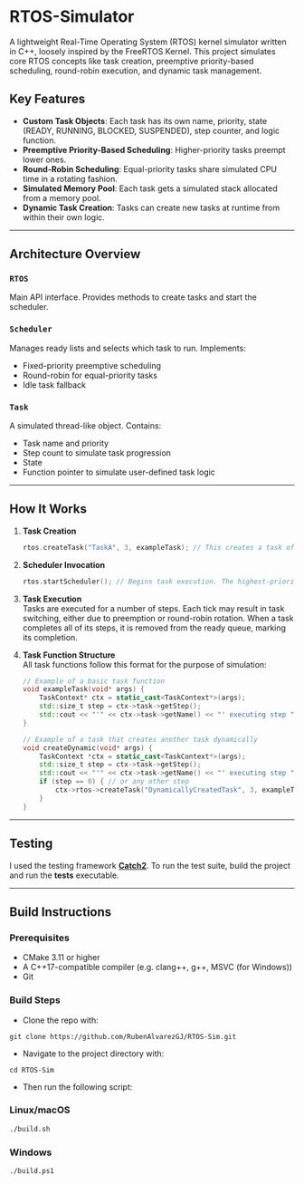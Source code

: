 # RTOS-Simulator

A lightweight Real-Time Operating System (RTOS) kernel simulator written in C++, loosely inspired by the FreeRTOS Kernel.
This project simulates core RTOS concepts like task creation, preemptive priority-based scheduling, round-robin execution, and dynamic task management.

## Key Features
- **Custom Task Objects**: Each task has its own name, priority, state (READY, RUNNING, BLOCKED, SUSPENDED), step counter, and logic function.
- **Preemptive Priority-Based Scheduling**: Higher-priority tasks preempt lower ones.
- **Round-Robin Scheduling**: Equal-priority tasks share simulated CPU time in a rotating fashion.
- **Simulated Memory Pool**: Each task gets a simulated stack allocated from a memory pool.
- **Dynamic Task Creation**: Tasks can create new tasks at runtime from within their own logic.

---

## Architecture Overview

### `RTOS`  
Main API interface. Provides methods to create tasks and start the scheduler.

### `Scheduler`
Manages ready lists and selects which task to run. Implements:
- Fixed-priority preemptive scheduling
- Round-robin for equal-priority tasks
- Idle task fallback

### `Task`
A simulated thread-like object. Contains:
- Task name and priority
- Step count to simulate task progression
- State
- Function pointer to simulate user-defined task logic

---

## How It Works

1. **Task Creation**  
    ```cpp
    rtos.createTask("TaskA", 3, exampleTask); // This creates a task of priority 3 and adds it to the ready queue.
    ```

2. **Scheduler Invocation**
    ```cpp
    rtos.startScheduler(); // Begins task execution. The highest-priority READY task is selected at every tick.
    ```

3. **Task Execution**  
Tasks are executed for a number of steps. Each tick may result in task switching, either due to preemption or round-robin rotation.
When a task completes all of its steps, it is removed from the ready queue, marking its completion.

4. **Task Function Structure**  
All task functions follow this format for the purpose of simulation:
    ```cpp
    // Example of a basic task function
    void exampleTask(void* args) {
        TaskContext* ctx = static_cast<TaskContext*>(args);
        std::size_t step = ctx->task->getStep();
        std::cout << "'" << ctx->task->getName() << "' executing step " << static_cast<int>(step) << "\n";
    }

    // Example of a task that creates another task dynamically
    void createDynamic(void* args) {
        TaskContext *ctx = static_cast<TaskContext*>(args);
        std::size_t step = ctx->task->getStep();
        std::cout << "'" << ctx->task->getName() << "' executing step " << static_cast<int>(step) << "\n";
        if (step == 0) { // or any other step
            ctx->rtos->createTask("DynamicallyCreatedTask", 3, exampleTask);
        }
    }
    ```

---

## Testing
I used the testing framework [**Catch2**](https://github.com/catchorg/Catch2). To run the test suite, build the project and run the **tests** executable.

---

## Build Instructions

### Prerequisites

- CMake 3.11 or higher
- A C++17-compatible compiler (e.g. clang++, g++, MSVC (for Windows))
- Git

### Build Steps

- Clone the repo with:
```
git clone https://github.com/RubenAlvarezGJ/RTOS-Sim.git
```
- Navigate to the project directory with:
```
cd RTOS-Sim
```
- Then run the following script:

### Linux/macOS

```bash
./build.sh
```

### Windows
```bash
./build.ps1
```
